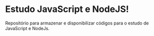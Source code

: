 # Estudo JavaScript e NodeJS!
 Repositório para armazenar e disponibilizar códigos para o estudo de JavaScript e NodeJs.

